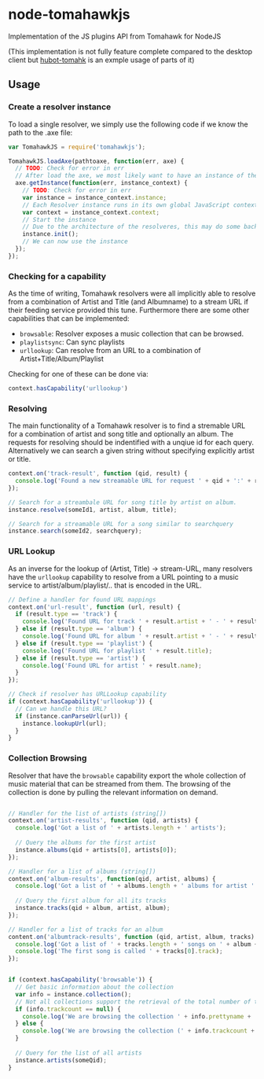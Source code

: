 node-tomahawkjs
==========================

Implementation of the JS plugins API from Tomahawk for NodeJS

(This implementation is not fully feature complete compared to the desktop client but [hubot-tomahk](https://github.com/xhochy/hubot-tomahk) is an exmple usage of parts of it)

Usage
-----

### Create a resolver instance

To load a single resolver, we simply use the following code if we know the path to the .axe file:

```javascript
var TomahawkJS = require('tomahawkjs');

TomahawkJS.loadAxe(pathtoaxe, function(err, axe) {
  // TODO: Check for error in err
  // After load the axe, we most likely want to have an instance of the resolver
  axe.getInstance(function(err, instance_context) {
    // TODO: Check for error in err
    var instance = instance_context.instance;
    // Each Resolver instance runs in its own global JavaScript context
    var context = instance_context.context;
    // Start the instance
    // Due to the architecture of the resolveres, this may do some background work and will not block.
    instance.init();
    // We can now use the instance
  });
});
```

### Checking for a capability

As the time of writing, Tomahawk resolvers were all implicitly able to resolve from a combination of Artist and Title (and Albumname) to a stream URL if their feeding service provided this tune. Furthermore there are some other capabilities that can be implemented:

* `browsable`: Resolver exposes a music collection that can be browsed.
* `playlistsync`: Can sync playlists
* `urllookup`: Can resolve from an URL to a combination of Artist+Title/Album/Playlist

Checking for one of these can be done via:

```javascript
context.hasCapability('urllookup')
```

### Resolving

The main functionality of a Tomahawk resolver is to find a stremable URL for a combination of artist and song title and optionally an album.
The requests for resolving should be indentified with a unqiue id for each query.
Alternatively we can search a given string without specifying explicitly artist or title.

```javascript
context.on('track-result', function (qid, result) {
  console.log('Found a new streamable URL for request ' + qid + ':' + result.url);
});

// Search for a streambale URL for song title by artist on album.
instance.resolve(someId1, artist, album, title);

// Search for a streamable URL for a song similar to searchquery
instance.search(someId2, searchquery);
```

### URL Lookup

As an inverse for the lookup of (Artist, Title) -> stream-URL, many resolvers have the `urllookup` capability to resolve from a URL pointing to a music service to artist/album/playlist/.. that is encoded in the URL.

```javascript
// Define a handler for found URL mappings
context.on('url-result', function (url, result) {
  if (result.type == 'track') {
    console.log('Found URL for track ' + result.artist + ' - ' + result.title);
  } else if (result.type == 'album') {
    console.log('Found URL for album ' + result.artist + ' - ' + result.name);
  } else if (result.type == 'playlist') {
    console.log('Found URL for playlist ' + result.title);
  } else if (result.type == 'artist') {
    console.log('Found URL for artist ' + result.name);
  }
});

// Check if resolver has URLLookup capability
if (context.hasCapability('urllookup')) {
  // Can we handle this URL?
  if (instance.canParseUrl(url)) {
    instance.lookupUrl(url);
  }
}
```

### Collection Browsing

Resolver that have the `browsable` capability export the whole collection of music material that can be streamed from them.
The browsing of the collection is done by pulling the relevant information on demand.

```javascript

// Handler for the list of artists (string[])
context.on('artist-results', function (qid, artists) {
  console.log('Got a list of ' + artists.length + ' artists');
  
  // Query the albums for the first artist
  instance.albums(qid + artists[0], artists[0]);
});

// Handler for a list of albums (string[])
context.on('album-results', function(qid, artist, albums) {
  console.log('Got a list of ' + albums.length + ' albums for artist ' + artist);
  
  // Query the first album for all its tracks
  instance.tracks(qid + album, artist, album);
});

// Handler for a list of tracks for an album
content.on('albumtrack-results', function (qid, artist, album, tracks) {
  console.log('Got a list of ' + tracks.length + ' songs on ' + album + ' by ' + artist);
  console.log('The first song is called ' + tracks[0].track);
});


if (context.hasCapability('browsable')) {
  // Get basic information about the collection
  var info = instance.collection();
  // Not all collections support the retrieval of the total number of tracks
  if (info.trackcount == null) {
    console.log('We are browsing the collection ' + info.prettyname + ': ' + info.description);
  } else {
    console.log('We are browsing the collection (' + info.trackcount + ' tracks) ' + info.prettyname + ': ' + info.description);
  }
  
  // Query for the list of all artists
  instance.artists(someQid);
}
```
